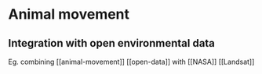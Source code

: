 # Animal movement

## Integration with open environmental data
Eg. combining [[animal-movement]] [[open-data]] with [[NASA]] [[Landsat]]
